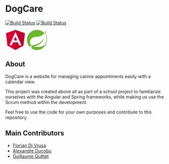 # DogCare

[![Build Status](https://travis-ci.org/HeH-Projects/team-diduqui.svg?branch=master)](https://travis-ci.org/HeH-Projects/team-diduqui)
[![Build Status](https://travis-ci.org/HeH-Projects/team-agozzino.svg?branch=master)](https://travis-ci.org/HeH-Projects/team-agozzino)

![angular-logo](assets/angular.png "Angular logo") ![spring-logo](assets/spring.png "Spring logo")

## About

DogCare is a website for managing canine appointments easily with a calendar view.

This project was created above all as part of a school project to familiarize
ourselves with the Angular and Spring frameworks, while making us use the Scrum
method within the development.

Feel free to use the code for your own purposes and contribute to this
repository.

## Main Contributors

- [Florian Di Vrusa](https://github.com/floDV1996)
- [Alexandre Ducobu](https://github.com/Harchytekt)
- [Guillaume Quittet](https://github.com/gquittet)
